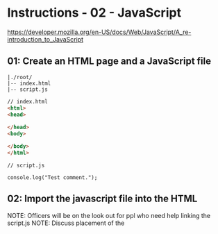 # Instructions - 02 - JavaScript

https://developer.mozilla.org/en-US/docs/Web/JavaScript/A_re-introduction_to_JavaScript

## 01: Create an HTML page and a JavaScript file

```
|./root/
|-- index.html
|-- script.js
```

```html
// index.html
<html>
<head>
	
</head>
<body>

</body>
</html>
```

```
// script.js

console.log("Test comment.");
```

## 02: Import the javascript file into the HTML
NOTE: Officers will be on the look out for ppl who need help linking the script.js
NOTE: Discuss placement of the <script/> tag
```html
// index.html
<html>
<head>
	
</head>
<body>

<script src="./script.js"></script>
</body>
</html>
```

## 03: Javascript types

NOTE: Javascript also contains all of the expected mathematical operators `+ - / % *`

```js
// Javascript's main types:

var aNumber = new Number(2); // Number
var aString = "A String";	// String
var aDate = new Date();	// Date
var aBoolean = true;	//Boolean
var anObject = new Object();	// Object
var aNull = null;
```

## 04: Javascript Objects

```js
// working with objects

var obj = {}; // empty object
console.log(obj);

// add an attribute to the object
obj.aString = "A string";
console.log(obj);

```

## 05: Objects pt2

```js
// objects can also be instantiated using object literal notation:
var obj2 = {
    attribute1: "An attribute string",
    attribute2: 123
}

obj2.attribute3 = obj; // assigning attributes

```

## 06: Objects pt3

```js

// Notice how obj2.attribute3 has updated along with obj.

obj.aSecondString = "A String";
console.log(obj2);

```

## 07: Objects pt4 and boolean operators

```js

// objects in JS are associative arrays or name-value pairs, AKA dictionaries / maps. The value of each attribute can be accessed by its name.

var isEqual = (obj2["attribute3"] == obj2.attribute3);
console.log(isEqual);

//TODO: discuss ===

//TODO: Arrays
//TODO: mutator functions

```

## 08: Functions

NOTE: Functions are a special type of Object in JS

```js

// functions

function aFunction(param1, param2) {
    console.log("Property 1: " + param1);
    console.log("Property 2: " + param2);
}

// JS is a loosely typed language; the function is given no knowledge of what type its parameters are
aFunction(1, "two");

aFunction("one", 2);


```

## 09: Functions pt2

```js

// other ways of declaring functions

// anonymous
function (param1, param2) {
    console.log(param1);
    console.log(param2);
}

// anonymous functions can be used for as one time functions that don't need to be referenced again, or they can be assigned to a variable.

var aFunctionVar = function(param1, param2) {
    console.log(param1);
    console.log(param2);
}


```

## 10: Functions pt3 - callbacks and getTimeOut() and getInterval()

NOTE: In JS, functions can be designed to take functions in as parameters and execute them later. The function being passed in as a parameter is known as a callback function.
NOTE: JS has built various built in functions that add utility to the language, and some expect callback functions as one of their parameters. One example is `setTimeout` or `setInterval`

```js

// increment a timer every 1 second and print the result

var timer = 0;
setInterval(function() {
    console.log(timer++);
}, 1000);

// previously assigned function variables can also be used as callback functions:

setTimeout(aFunctionVar(1, 2) , 1000); // prints 1 and 2 after 1 second of waiting

```

## 11: Functions pt4

```js

obj2.aFunction = aFunctionVar;

obj2.aFunction(1, 2);

```


## 12.1: Boolean operators, Command Structures, and using the JS console from developer tools

NOTE: The web console available in your browser's developer toolkit can be used to execute functions. We will do this now with these functions

```js

var counter = 0;

// switch statements

function switchExample(input) {
    switch(input) {
        case 0:
            console.log("case 0");
            break;
        case 1:
            console.log("case 1");
        case 2:
            console.log("case 2");
            break;
        default: // if none of the above
            console.log("DEFAULT");
    }
}


// if statement

function ifExample(input) {
    if (true) {
            console.log("true";)
        } else {
            console.log("false");
        }
}

// while statement
var num = 0;
function whileExample(input) {
    while(num > 9999) {
        num++;
    }
    return num;

}


```

## 12.2: The for loop

```js

// for loop
function forExample(input) {
    // classic for loop
    for(var i = 0; i < input; i++) {
        console.log(i);
    }

    // iterate through an array

    // iterate through each key of an object

}

```

## 12.3: Iterate through an array using for loop
NOTE: Using `for of` and iterable objects - https://developer.mozilla.org/en-US/docs/Web/JavaScript/Reference/Statements/for...of

```js

// for loop
function forExample(input) {
    ...
    var array = ['gtwebdev', 'gitmad', 'designclub']
    // iterate through an array
    for(var element of array) {
        console.log(element);
    }

}

```

## 12.4: Iterating through an object using a for loop
NOTE: If you don't want to deal with using `newObject[property]`, you will need to create an iterator function to use for the object.


```js

// for loop
function forExample(input) {
    ...
    // iterate through each key of an object
    var newObject = {
        property1: 1,
        property2: 2,
        property3: 3
    }
    for(var property in newObject) {
        console.log(newObject[property]);
    }
}

```

## 13: Numbers, typeof, Date pt1
NOTE: Let's make a function that takes in a Number `number` and returns a Date equivalent to the (current date) + (`number` amount of days)
```js

function getDateXDaysFromNow(x) {
    // verify that x is a number
    // get current date
    // add x days to current date and return
}

```

## 13: Numbers, isType, Date pt2
NOTE: The JS Number type has some quirks
NOTE: https://developer.mozilla.org/en-US/docs/Web/JavaScript/Reference/Global_Objects/Number

```js

function getDateXDaysFromNow(x) {
    // verify that x is a number
    console.log(typeof x);
    if(isNaN(x)) {
        return;
    }

    // get current date
    // add x days to current date and return
}

```

## 13: Numbers, typeof, Date pt3

```js

function getDateXDaysFromNow(x) {
    var currDate;
    // verify that x is a number
    console.log(typeof x);
    if(isNaN(x)) {
        return;
    }


    // get current date
    currDate = new Date();

    // add x days to current date and return
    currDate.setDate(currDate.getDate() + x);
    return currDate;
}

```

## 14: Scope

NOTE: Function and Block Scope - https://github.com/getify/You-Dont-Know-JS/blob/master/scope%20&%20closures/ch3.md

```js



```

## 15: Scope pt2 - Global namespaces

NOTE: https://github.com/getify/You-Dont-Know-JS/blob/master/scope%20&%20closures/ch3.md

```js



```

## 16: Scope pt3 - IIFE & the module design pattern
NOTE: https://github.com/getify/You-Dont-Know-JS/blob/master/scope%20&%20closures/ch3.md


```js



```

## 17: window

```js

console.log(window);

```

## 18: Hoisting
NOTE: https://github.com/getify/You-Dont-Know-JS/blob/master/scope%20&%20closures/ch3.md

```

```

## 19: Prototypical Inheritance

```



```

## 20: ES6

```
// let

// lambda

// const

// ...



```

## 21: Multiple JS Files and inline JS

```


```

## 22: Arrays and mutator functions

```

```